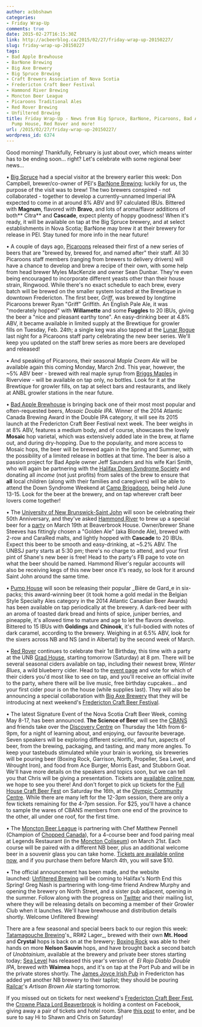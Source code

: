 ```yaml
---
author: acbbshawn
categories:
- Friday Wrap-Up
comments: true
date: 2015-02-27T16:15:30Z
link: http://acbeerblog.ca/2015/02/27/friday-wrap-up-20150227/
slug: friday-wrap-up-20150227
tags:
- Bad Apple Brewhouse
- BarNone Brewing
- Big Axe Brewery
- Big Spruce Brewing
- Craft Brewers Association of Nova Scotia
- Fredericton Craft Beer Festival
- Hammond River Brewing
- Moncton Beer League
- Picaroons Traditional Ales
- Red Rover Brewing
- Unfiltered Brewing
title: Friday Wrap-Up - News from Big Spruce, BarNone, Picaroons, Bad Apple Brewhouse,
  Pump House, Red Rover and more!
url: /2015/02/27/friday-wrap-up-20150227/
wordpress_id: 6374
---
```


Good morning! Thankfully, February is just about over, which means winter has to be ending soon... right? Let's celebrate with some regional beer news...

• [Big Spruce](http://www.bigspruce.ca/) had a special visitor at the brewery earlier this week: Don Campbell, brewer/co-owner of PEI's [BarNone Brewing](https://www.facebook.com/BarNone.Brewing); luckily for us, the purpose of the visit was to brew! The two brewers conspired - not collaborated - together to develop a currently-unnamed Imperial IPA expected to come in at around 8% ABV and 97 calculated IBUs. Bittered with **Magnum**, flavored with **Bravo**, and lots of aroma/flavor additions of both** Citra** and **Cascade**, expect plenty of hoppy goodness! When it's ready, it will be available on tap at the Big Spruce brewery, and at select establishments in Nova Scotia; BarNone may brew it at their brewery for release in PEI. Stay tuned for more info in the near future!

• A couple of days ago, [Picaroons](https://www.facebook.com/picaroons) released their first of a new series of beers that are "brewed by, brewed for, and named after" their staff. All 30 Picaroons staff members (ranging from brewers to delivery drivers) will have a chance to develop and brew a recipe of their own, with some help from head brewer Myles MacKenzie and owner Sean Dunbar. They're even being encouraged to incorporate different yeasts other than their house strain, Ringwood. While there's no exact schedule to each brew, every batch will be brewed on the smaller system located at the Brewtique in downtown Fredericton. The first beer, _Griff_, was brewed by longtime Picaroons brewer Ryan "Griff" Griffith. An English Pale Ale, it was "moderately hopped" with **Willamette** and some **Fuggles** to 20 IBUs, giving the beer a "nice and pleasant earthy tone". An easy-drinking beer at 4.8% ABV, it became available in limited supply at the Brewtique for growler fills on Tuesday, Feb. 24th; a single keg was also tapped at the [Lunar Rogue](http://www.lunarrogue.com/) last night for a Picaroons staff party celebrating the new beer series. We'll keep you updated on the staff brew series as more beers are developed and released!

• And speaking of Picaroons, their seasonal _Maple Cream Ale_ will be available again this coming Monday, March 2nd. This year, however, the ~5% ABV beer - brewed with real maple syrup from [Briggs Maples](http://www.briggsmaples.com/s_8.html) in Riverview - will be available on tap only, no bottles. Look for it at the Brewtique for growler fills, on tap at select bars and restaurants, and likely at ANBL growler stations in the near future.

• [Bad Apple Brewhouse](http://badapplebrewhouse.ca/) is bringing back one of their most most popular and often-requested beers, _Mosaic Double IPA_. Winner of the 2014 Atlantic Canada Brewing Award in the Double IPA category, it will see its 2015 launch at the Fredericton Craft Beer Festival next week. The beer weighs in at 8% ABV, features a medium body, and of course, showcases the lovely **Mosaic** hop varietal, which was extensively added late in the brew, at flame out, and during dry-hopping. Due to the popularity, and more access to Mosaic hops, the beer will be brewed again in the Spring and Summer, with the possibility of a limited release in bottles at that time. The beer is also a passion project for Bad Apple owner Jeff Saunders and his wife Kari Smith, who will again be partnering with the [Halifax Down Syndrome Society](http://halifaxnsdss.ca/) and donating all _income_ (not just profits) from sales of the brew to ensure that **all** local children (along with their families and caregivers) will be able to attend the Down Syndrome Weekend at [Camp Brigadoon](http://brigadoonvillage.org/), being held June 13-15. Look for the beer at the brewery, and on tap wherever craft beer lovers come together!

• The [University of New Brunswick-Saint John](http://www.unb.ca/saintjohn/prospective/) will soon be celebrating their 50th Anniversary, and they've asked [Hammond River](https://www.facebook.com/hammondriverbrewery) to brew up a special beer for a [party](https://www.facebook.com/events/694827790661384) on March 19th at Beaverbrook House. Owner/brewer Shane Steeves has fittingly chosen a "Golden Ale" (aka Blonde Ale), brewed with 2-row and CaraRed malts, and lightly hopped with **Cascade** to 20 IBUs. Expect this beer to be smooth and easy-drinking, at ~5.2% ABV. The UNBSJ party starts at 5:30 pm; there's no charge to attend, and your first pint of Shane's new beer is free! Head to the party's FB page to vote on what the beer should be named. Hammond River's regular accounts will also be receiving kegs of this new beer once it's ready, so look for it around Saint John around the same time.

• [Pump House](http://beer.pumphousebrewery.ca/) will soon be releasing their popular _Bière de Gard_e in six-packs; this award-winning beer (it took home a gold medal in the Belgian Style Specialty Ales category in the 2014 Atlantic Canadian Beer Awards) has been available on tap periodically at the brewery. A dark-red beer with an aroma of toasted dark bread and hints of spice, juniper berries, and pineapple, it's allowed time to mature and age to let the flavors develop. Bittered to 15 IBUs with **Goldings** and **Chinook**, it's full-bodied with notes of dark caramel, according to the brewery. Weighing in at 6.5% ABV, look for the sixers across NB and NS (and in Alberta!) by the second week of March.

• [Red Rover](http://www.redroverbrew.com/) continues to celebrate their 1st Birthday, this time with a party at the UNB [Grad House](https://www.facebook.com/aldenknowlan), starting tomorrow (Saturday) at 8 pm. There will be several seasonal ciders available on tap, including their newest brew, _Winter Blues_, a wild blueberry cider. Head to the [event page](https://www.facebook.com/events/1548735122075935) and vote for which of their ciders you'd most like to see on tap, and you'll receive an official invite to the party, where there will be live music, free birthday cupcakes... and your first cider pour is on the house (while supplies last). They will also be announcing a special collaboration with [Big Axe Brewery](https://www.facebook.com/BigAxeBrewery) that they will be introducing at next weekend's [Fredericton Craft Beer Festival](http://www.frederictoncraftbeerfestival.com/).

• The latest Signature Event of the Nova Scotia Craft Beer Week, coming May 8-17, has been announced. **The Science of Beer** will see the [CBANS](http://nscraftbeer.ca/) and friends take over the [Discovery Centre](http://thediscoverycentre.ca/) on Thursday the 14th from 6-9pm, for a night of learning about, and enjoying, our favourite beverage. Seven speakers will be exploring different scientific, and fun, aspects of beer, from the brewing, packaging, and tasting, and many more angles. To keep your tastebuds stimulated while your brain is working, six breweries will be pouring beer (Boxing Rock​, Garrison​, North​, Propeller​, Sea Level, and Wrought Iron​), and food from Ace Burger, Morris East, and Stubborn Goat. We'll have more details on the speakers and topics soon, but we can tell you that Chris will be giving a presentation. Tickets are [available online now](http://localconnections.ca/events/view/512/the-science-of-beer), we hope to see you there! And don't forget to pick up tickets for the [Full House Craft Beer Fest](http://localconnections.ca/events/view/499/full-house-craft-beer-fest) on Saturday the 16th, at the [Olympic Community Centre](http://saintantonios.ca/hall.html). While there are many left for the 12-3pm session, there are only a few tickets remaining for the 4-7pm session. For $25, you'll have a chance to sample the wares of CBANS members from one end of the province to the other, all under one roof, for the first time.

• The [Moncton Beer League](https://www.facebook.com/MonctonBeerLeague) is partnering with Chef Matthew Pennell (Champion of [Chopped Canada](http://www.foodnetwork.com/shows/chopped-canada.html)), for a 4-course beer and food pairing meal at Legends Restaurant (in the [Moncton Coliseum](http://www.monctoncoliseum.com/Moncton_Coliseum_Venue.htm)) on March 21st. Each course will be paired with a different NB beer, plus an additional welcome beer in a souvenir glass you can take home. [Tickets are available online now](https://www.eventbrite.ca/e/nb-craft-beer-dinner-tickets-15905397472), and if you purchase them before March 4th, you will save $10.

• The official announcement has been made, and the website launched: [Unfiltered Brewing](http://unfuckingfiltered.com/) will be coming to Halifax's North End this Spring! Greg Nash is partnering with long-time friend Andrew Murphy and opening the brewery on North Street, and a sister pub adjacent, opening in the summer. Follow along with the progress on [Twitter](https://twitter.com/unfilteredbrews) and their mailing list, where they will be releasing details on becoming a member of their Growler Club when it launches. We'll have brewhouse and distribution details shortly. Welcome Unfiltered Brewing!

There are a few seasonal and special beers back to our region this week: [Tatamagouche Brewing](http://tatabrew.com/)'s_ RR#2 Lager_, brewed with their own **Mt. Hood** and **Crystal** hops is back on at the brewery; [Boxing Rock](http://www.boxingrock.ca/) was able to their hands on more **Nelson Sauvin** hops, and have brought back a second batch of _Unobtainium_, available at the brewery and private beer stores starting today; [Sea Level](http://www.sealevelbrewing.com/) has released this year's version of  _El Rojo Diablo Double IPA_, brewed with **Waimea** hops, and it's on tap at the Port Pub and will be in the private stores shortly. The [James Joyce Irish Pub](https://www.facebook.com/FoodatTheCrownDowntown) in Fredericton has added yet another NB brewery to their taplist; they should be pouring [Railcar](http://railcarbrewing.com/)'s _Artisan Brown Ale_ starting tomorrow.

If you missed out on tickets for next weekend's [Fredericton Craft Beer Fest](http://www.frederictoncraftbeerfestival.com/), the [Crowne Plaza Lord Beaverbrook](http://www.ihg.com/crowneplaza/hotels/us/en/fredericton/yfcqs/hoteldetail) is holding a contest on Facebook, giving away a pair of tickets and hotel room. Share [this post](https://www.facebook.com/FoodatTheCrownDowntown/photos/a.244216275702507.1073741828.244204042370397/285605131563621/?type=1&theater) to enter, and be sure to say Hi to Shawn and Chris on Saturday!

